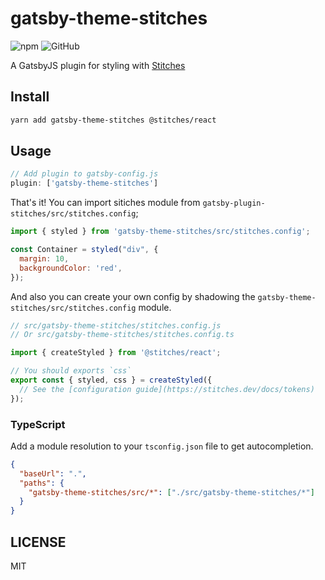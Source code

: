 # gatsby-theme-stitches

![npm](https://img.shields.io/npm/v/gatsby-theme-stitches)
![GitHub](https://img.shields.io/github/license/cometkim/gatsby-theme-stitches)

A GatsbyJS plugin for styling with [Stitches](https://stitches.dev/)

## Install

```bash
yarn add gatsby-theme-stitches @stitches/react
```

## Usage

```js
// Add plugin to gatsby-config.js
plugin: ['gatsby-theme-stitches']
```

That's it! You can import sitiches module from `gatsby-plugin-stitches/src/stitches.config`;

```js
import { styled } from 'gatsby-theme-stitches/src/stitches.config';

const Container = styled("div", {
  margin: 10,
  backgroundColor: 'red',
});
```

And also you can create your own config by shadowing the `gatsby-theme-stitches/src/stitches.config` module.

```js
// src/gatsby-theme-stitches/stitches.config.js
// Or src/gatsby-theme-stitches/stitches.config.ts

import { createStyled } from '@stitches/react';

// You should exports `css`
export const { styled, css } = createStyled({
  // See the [configuration guide](https://stitches.dev/docs/tokens)
});
```

### TypeScript

Add a module resolution to your `tsconfig.json` file to get autocompletion.

```json
{
  "baseUrl": ".",
  "paths": {
    "gatsby-theme-stitches/src/*": ["./src/gatsby-theme-stitches/*"]
  }
}
```

## LICENSE

MIT
